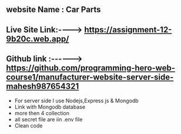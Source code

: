 ## website Name : Car Parts

## Live Site Link:----> https://assignment-12-9b20c.web.app/

## Github link :------> https://github.com/programming-hero-web-course1/manufacturer-website-server-side-mahesh987654321

- For server side I use Nodejs,Express js & Mongodb
- Link with Mongodb database
- more then 4 collection
- all secret file are iin .env file
- Clean code
